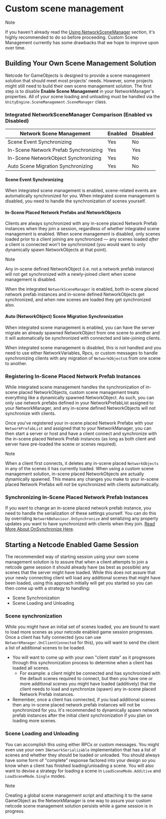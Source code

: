 # Custom scene management

> [!NOTE]
> If you haven't already read the [Using NetworkSceneManager](using-networkscenemanager.md) section, it's highly recommended to do so before proceeding. Custom Scene Management currently has some drawbacks that we hope to improve upon over time.

## Building Your Own Scene Management Solution
Netcode for GameObjects is designed to provide a scene management solution that should meet most projects' needs. However, some projects might still need to build their own scene management solution. The first step is to disable **Enable Scene Management** in your NetworkManager's properties. All of your scene loading and unloading must be handled via the `UnityEngine.SceneManagement.SceneManager` class.

### Integrated NetworkSceneManager Comparison (Enabled vs Disabled)
Network Scene Management      | Enabled  | Disabled
------------------------------|----------|----------
Scene Event Synchronizing     | Yes      | No
In-Scene Network Prefab Synchronizing | Yes      | Yes
In-Scene NetworkObject Synchronizing  | Yes      | No
Auto Scene Migration Synchronizing    | Yes      | No

#### Scene Event Synchronizing
When integrated scene management is enabled, scene-related events are automatically synchronized for you. When integrated scene management is disabled, you need to handle the synchronization of scenes yourself.

#### In-Scene Placed Network Prefabs and NetworkObjects
Clients are always synchronized with any in-scene placed Network Prefab instances when they join a session, regardless of whether integrated scene management is enabled. When scene management is disabled, only scenes loaded prior to a client joining are synchronized — any scenes loaded *after* a client is connected won't be synchronized (you would want to only dynamically spawn NetworkObjects at that point).

> [!NOTE]
> Any in-scene defined NetworkObject (i.e. not a network prefab instance) will not get synchronized with a newly-joined client when scene management is disabled.

When the integrated `NetworkSceneManager` is enabled, both in-scene placed network prefab instances and in-scene defined NetworkObjects get synchronized, and when new scenes are loaded they get synchronized also.

#### Auto (NetworkObject) Scene Migration Synchronization
When integrated scene management is enabled, you can have the server migrate an already spawned NetworkObject from one scene to another and it will automatically be synchronized with connected and late-joining clients.

When integrated scene management is disabled, this is not handled and you need to use either NetworkVariables, Rpcs, or custom messages to handle synchronizing clients with any migration of `NetworkObjects`s from one scene to another.

### Registering In-Scene Placed Network Prefab Instances
While integrated scene management handles the synchronization of in-scene placed NetworkObjects, custom scene management treats everything like a dynamically spawned NetworkObject.  As such, you can only use network prefabs defined in your NetworkPrefabList assigned to your NetworkManager, and any in-scene defined NetworkObjects will not synchronize with clients.

Once you've registered your in-scene placed Network Prefabs with your `NetworkPrefabList` and assigned that to your NetworkManager, you can then start a server or host and have a client connect and synchronize with the in-scene placed Network Prefab instances (as long as both client and server have pre-loaded the scene or scenes required).

> [!NOTE]
> When a client first connects, it deletes any in-scene placed `NetworkObjects` in any of the scenes it has currently loaded.  When using a custom scene management solution, in-scene placed NetworkObjects are actually dynamically spawned. This means any changes you make to your in-scene placed Network Prefabs will *not* be synchronized with clients automatically.

### Synchronizing In-Scene Placed Network Prefab Instances
If you want to change an in-scene placed network prefab instance, you need to handle the serialization of these settings yourself. You can do this by overriding `NetworkBehaviour.OnSynchronize` and serializing any property updates you want to have synchronized with clients when they join. [Read More About OnSynchronize Here](../../components/core/networkbehaviour.md#prespawn-synchronization).

## Starting a Netcode Enabled Game Session
The recommended way of starting session using your own scene management solution is to assure that when a client attempts to join a netcode game session it should already have (as best as possible) any scenes that the server might have loaded.  While this does not assure that your newly connecting client will load any additional scenes that might have been loaded, using this approach initially will get you started so you can then come up with a strategy to handling:
- Scene Synchronization
- Scene Loading and Unloading

### Scene synchronization
 While you might have an initial set of scenes loaded, you are bound to want to load more scenes as your netcode enabled game session progresses.  Once a client has fully connected (you can use `NetworkManager.OnClientConnected` for this), you will want to send the client a list of additional scenes to be loaded.
  - You will want to come up with your own "client state" as it progresses through this synchronization process to determine when a client has loaded all scenes.
    - For example:  a client might be connected and has synchronized with the default scenes required to connect, but then you have one or more additional scenes you might have loaded (additively) that the client needs to load and synchronize (spawn) any in-scene placed Network Prefab instances.
  - Remember, once a client has connected, if you load additional scenes then any in-scene placed network prefab instances will not be synchronized for you. It's recommended to dynamically spawn network prefab instances after the initial client synchronization if you plan on loading more scenes.

### Scene Loading and Unloading
You can accomplish this using either RPCs or custom messages. You might even use your own `INetworkSerializable` implementation that has a list of scenes and whether they should be loaded or unloaded.  You should always have some form of "complete" response factored into your design so you know when a client has finished loading/unloading a scene. You will also want to devise a strategy for loading a scene in `LoadSceneMode.Additive` and `LoadSceneMode.Single` modes.

> [!NOTE]
> Creating a global scene management script and attaching it to the same GameObject as the NetworkManager is one way to assure your custom netcode scene management solution persists while a game session is in progress.
